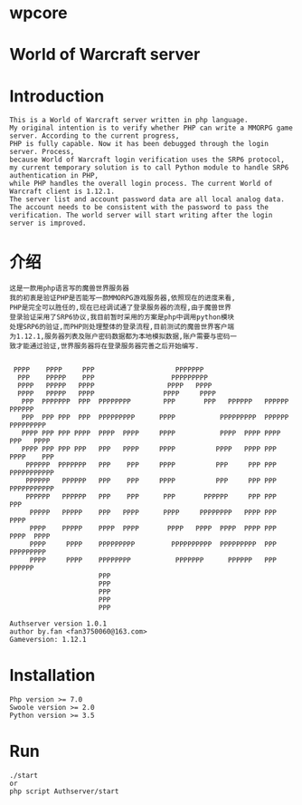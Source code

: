 # wpcore
World of Warcraft server
=====

# Introduction
	This is a World of Warcraft server written in php language. 
	My original intention is to verify whether PHP can write a MMORPG game server. According to the current progress, 
	PHP is fully capable. Now it has been debugged through the login server. Process, 
	because World of Warcraft login verification uses the SRP6 protocol, 
	my current temporary solution is to call Python module to handle SRP6 authentication in PHP, 
	while PHP handles the overall login process. The current World of Warcraft client is 1.12.1. 
	The server list and account password data are all local analog data. 
	The account needs to be consistent with the password to pass the verification. The world server will start writing after the login server is improved.

# 介绍
	这是一款用php语言写的魔兽世界服务器
	我的初衷是验证PHP是否能写一款MMORPG游戏服务器,依照现在的进度来看,
	PHP是完全可以胜任的,现在已经调试通了登录服务器的流程,由于魔兽世界
	登录验证采用了SRP6协议,我目前暂时采用的方案是php中调用python模块
	处理SRP6的验证,而PHP则处理整体的登录流程,目前测试的魔兽世界客户端
	为1.12.1,服务器列表及账户密码数据都为本地模拟数据,账户需要与密码一
	致才能通过验证,世界服务器将在登录服务器完善之后开始编写.

~~~
                                                                                 
 PPPP    PPPP     PPP                    PPPPPPP                                 
  PPP    PPPPP    PPP                   PPPPPPPPP                                
  PPPP   PPPPP   PPPP                  PPPP   PPPP                               
  PPPP   PPPPP   PPPP                 PPPP     PPPP                              
   PPP  PPPPPPP  PPP  PPPPPPPP        PPP       PPP   PPPPPP   PPPPPP   PPPPPP   
   PPP  PPP PPP  PPP  PPPPPPPPP      PPPP           PPPPPPPPP  PPPPPP PPPPPPPPP  
   PPPP PPP PPP PPPP  PPPP  PPPP     PPPP           PPPP  PPPP PPPP   PPP   PPPP 
   PPPP PPP PPP PPP   PPP   PPPP     PPPP          PPPP   PPPP PPP   PPPP    PPP 
    PPPPPP  PPPPPPP   PPP    PPP     PPPP          PPP     PPP PPP   PPPPPPPPPPP 
    PPPPPP   PPPPPP   PPP    PPP     PPPP          PPP     PPP PPP   PPPPPPPPPPP 
    PPPPPP   PPPPPP   PPP    PPP      PPP       PPPPPP     PPP PPP   PPP         
     PPPPP   PPPPP    PPP   PPPP      PPPP     PPPPPPPP   PPPP PPP   PPPP        
     PPPP    PPPPP    PPPP  PPPP       PPPP   PPPP  PPPP  PPPP PPP    PPPP  PPPP 
     PPPP     PPPP    PPPPPPPPP         PPPPPPPPPP  PPPPPPPPP  PPP    PPPPPPPPP  
     PPPP     PPPP    PPPPPPPP           PPPPPPP      PPPPPP   PPP      PPPPPP   
                      PPP                                                        
                      PPP                                                        
                      PPP                                                        
                      PPP                                                        
                      PPP 
        
Authserver version 1.0.1
author by.fan <fan3750060@163.com>
Gameversion: 1.12.1

~~~

# Installation
	Php version >= 7.0
	Swoole version >= 2.0
	Python version >= 3.5

# Run
	./start 
	or
	php script Authserver/start


	



